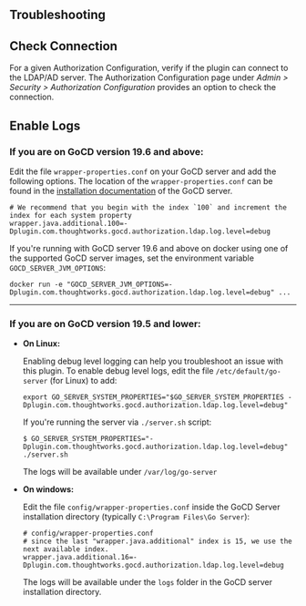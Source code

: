 ## Troubleshooting

## Check Connection

For a given Authorization Configuration, verify if the plugin can connect to the LDAP/AD server. The Authorization Configuration page under *Admin > Security > Authorization Configuration* provides an option to check the connection.

## Enable Logs

### If you are on GoCD version 19.6 and above:

Edit the file `wrapper-properties.conf` on your GoCD server and add the following options. The location of the `wrapper-properties.conf` can be found in the [installation documentation](https://docs.gocd.org/current/installation/installing_go_server.html) of the GoCD server.

 ```properties
# We recommend that you begin with the index `100` and increment the index for each system property
wrapper.java.additional.100=-Dplugin.com.thoughtworks.gocd.authorization.ldap.log.level=debug
```

If you're running with GoCD server 19.6 and above on docker using one of the supported GoCD server images, set the environment variable `GOCD_SERVER_JVM_OPTIONS`:

 ```shell
docker run -e "GOCD_SERVER_JVM_OPTIONS=-Dplugin.com.thoughtworks.gocd.authorization.ldap.log.level=debug" ...
```

---

### If you are on GoCD version 19.5 and lower:

* **On Linux:**

    Enabling debug level logging can help you troubleshoot an issue with this plugin. To enable debug level logs, edit the file `/etc/default/go-server` (for Linux) to add:

    ```shell
    export GO_SERVER_SYSTEM_PROPERTIES="$GO_SERVER_SYSTEM_PROPERTIES -Dplugin.com.thoughtworks.gocd.authorization.ldap.log.level=debug"
    ```

    If you're running the server via `./server.sh` script:

    ```shell
    $ GO_SERVER_SYSTEM_PROPERTIES="-Dplugin.com.thoughtworks.gocd.authorization.ldap.log.level=debug" ./server.sh
    ```

    The logs will be available under `/var/log/go-server`

* **On windows:**

    Edit the file `config/wrapper-properties.conf` inside the GoCD Server installation directory (typically `C:\Program Files\Go Server`):

    ```
    # config/wrapper-properties.conf
    # since the last "wrapper.java.additional" index is 15, we use the next available index.
    wrapper.java.additional.16=-Dplugin.com.thoughtworks.gocd.authorization.ldap.log.level=debug
    ```

    The logs will be available under the `logs` folder in the GoCD server installation directory.
